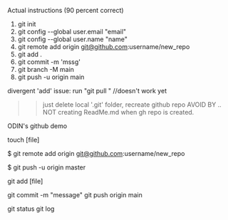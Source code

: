 Actual instructions (90 percent correct)
1. git init
2. git config --global user.email "email"
3. git config --global user.name "name"
4. git remote add origin git@github.com:username/new_repo
5. git add .
6. git commit -m 'mssg'
7. git branch -M main
8. git push -u origin main

divergent 'add' issue:  run "git pull <remote>"  //doesn't work yet
 >> just delete local '.git' folder, recreate github repo
 >> AVOID BY .. NOT creating ReadMe.md when gh repo is created. 

ODIN's github demo

touch [file] 

$ git remote add origin git@github.com:username/new_repo

$ git push -u origin master

git add [file]

git commit -m "message" 
git push origin main

git status
git log
